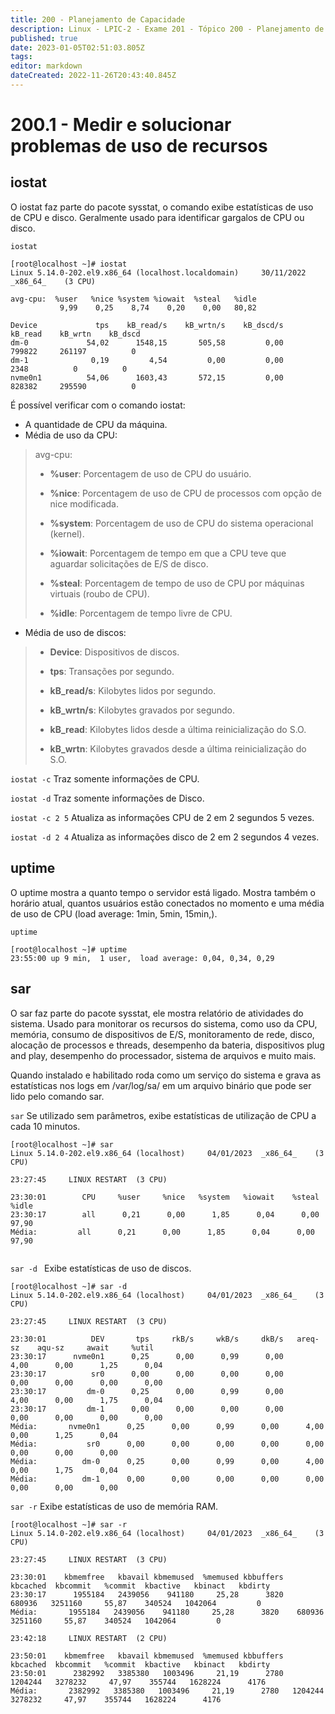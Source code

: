 ```yaml
---
title: 200 - Planejamento de Capacidade
description: Linux - LPIC-2 - Exame 201 - Tópico 200 - Planejamento de Capacidade
published: true
date: 2023-01-05T02:51:03.805Z
tags: 
editor: markdown
dateCreated: 2022-11-26T20:43:40.845Z
---
```


# 200.1 - Medir e solucionar problemas de uso de recursos
## iostat
O iostat faz parte do pacote sysstat, o comando exibe estatísticas de uso de CPU e disco. Geralmente usado para identificar gargalos de CPU ou disco.

`iostat`
```shell
[root@localhost ~]# iostat
Linux 5.14.0-202.el9.x86_64 (localhost.localdomain) 	30/11/2022 	_x86_64_	(3 CPU)

avg-cpu:  %user   %nice %system %iowait  %steal   %idle
           9,99    0,25    8,74    0,20    0,00   80,82

Device             tps    kB_read/s    kB_wrtn/s    kB_dscd/s    kB_read    kB_wrtn    kB_dscd
dm-0             54,02      1548,15       505,58         0,00     799822     261197          0
dm-1              0,19         4,54         0,00         0,00       2348          0          0
nvme0n1          54,06      1603,43       572,15         0,00     828382     295590          0
```

É possível verificar com o comando iostat:
- A quantidade de CPU da máquina.
- Média de uso da CPU:
> avg-cpu: 
>
> - **%user**: Porcentagem de uso de CPU do usuário.
>
> - **%nice**: Porcentagem de uso de CPU de processos com opção de nice modificada.
>
> - **%system**: Porcentagem de uso de CPU do sistema operacional (kernel).
>
> - **%iowait**: Porcentagem de tempo em que a CPU teve que aguardar solicitações de E/S de disco.
>
> - **%steal**: Porcentagem de tempo de uso de CPU por máquinas virtuais (roubo de CPU).
>
> - **%idle**: Porcentagem de tempo livre de CPU.

- Média de uso de discos:
> - **Device**: Dispositivos de discos.
>
> - **tps**: Transações por segundo.
>
> - **kB_read/s**: Kilobytes lidos por segundo.
>
> - **kB_wrtn/s**: Kilobytes gravados por segundo.
>
> - **kB_read**: Kilobytes lidos desde a última reinicialização do S.O.
>
> - **kB_wrtn**: Kilobytes gravados desde a última reinicialização do S.O.

`iostat -c`
Traz somente informações de CPU.

`iostat -d`
Traz somente informações de Disco.

`iostat -c 2 5`
Atualiza as informações CPU de 2 em 2 segundos 5 vezes.

`iostat -d 2 4`
Atualiza as informações disco de 2 em 2 segundos 4 vezes.
## uptime
O uptime mostra a quanto tempo o servidor está ligado. 
Mostra também o horário atual, quantos usuários estão conectados no momento e uma média de uso de CPU (load average: 1min, 5min, 15min,).

`uptime`
```shell
[root@localhost ~]# uptime
23:55:00 up 9 min,  1 user,  load average: 0,04, 0,34, 0,29
```
## sar
O sar faz parte do pacote sysstat, ele mostra relatório de atividades do sistema.
Usado para monitorar os recursos do sistema, como uso da CPU, memória, consumo de dispositivos de E/S, monitoramento de rede, disco, alocação de processos e threads, desempenho da bateria, dispositivos plug and play, desempenho do processador, sistema de arquivos e muito mais.

Quando instalado e habilitado roda como um serviço do sistema e grava as estatísticas nos logs em /var/log/sa/ em um arquivo binário que pode ser lido pelo comando sar.

`sar`
Se utilizado sem parâmetros, exibe estatísticas de utilização de CPU a cada 10 minutos.
```shell
[root@localhost ~]# sar
Linux 5.14.0-202.el9.x86_64 (localhost) 	04/01/2023 	_x86_64_	(3 CPU)

23:27:45     LINUX RESTART	(3 CPU)

23:30:01        CPU     %user     %nice   %system   %iowait    %steal     %idle
23:30:17        all      0,21      0,00      1,85      0,04      0,00     97,90
Média:         all      0,21      0,00      1,85      0,04      0,00     97,90


```
`sar -d `
Exibe estatísticas de uso de discos. 
```shell
[root@localhost ~]# sar -d
Linux 5.14.0-202.el9.x86_64 (localhost) 	04/01/2023 	_x86_64_	(3 CPU)

23:27:45     LINUX RESTART	(3 CPU)

23:30:01          DEV       tps     rkB/s     wkB/s     dkB/s   areq-sz    aqu-sz     await     %util
23:30:17      nvme0n1      0,25      0,00      0,99      0,00      4,00      0,00      1,25      0,04
23:30:17          sr0      0,00      0,00      0,00      0,00      0,00      0,00      0,00      0,00
23:30:17         dm-0      0,25      0,00      0,99      0,00      4,00      0,00      1,75      0,04
23:30:17         dm-1      0,00      0,00      0,00      0,00      0,00      0,00      0,00      0,00
Média:       nvme0n1      0,25      0,00      0,99      0,00      4,00      0,00      1,25      0,04
Média:           sr0      0,00      0,00      0,00      0,00      0,00      0,00      0,00      0,00
Média:          dm-0      0,25      0,00      0,99      0,00      4,00      0,00      1,75      0,04
Média:          dm-1      0,00      0,00      0,00      0,00      0,00      0,00      0,00      0,00

```
`sar -r`
Exibe estatísticas de uso de memória RAM.
```shell
[root@localhost ~]# sar -r
Linux 5.14.0-202.el9.x86_64 (localhost) 	04/01/2023 	_x86_64_	(3 CPU)

23:27:45     LINUX RESTART	(3 CPU)

23:30:01    kbmemfree   kbavail kbmemused  %memused kbbuffers  kbcached  kbcommit   %commit  kbactive   kbinact   kbdirty
23:30:17      1955184   2439056    941180     25,28      3820    680936   3251160     55,87    340524   1042064         0
Média:       1955184   2439056    941180     25,28      3820    680936   3251160     55,87    340524   1042064         0

23:42:18     LINUX RESTART	(2 CPU)

23:50:01    kbmemfree   kbavail kbmemused  %memused kbbuffers  kbcached  kbcommit   %commit  kbactive   kbinact   kbdirty
23:50:01      2382992   3385380   1003496     21,19      2780   1204244   3278232     47,97    355744   1628224      4176
Média:       2382992   3385380   1003496     21,19      2780   1204244   3278232     47,97    355744   1628224      4176
```

